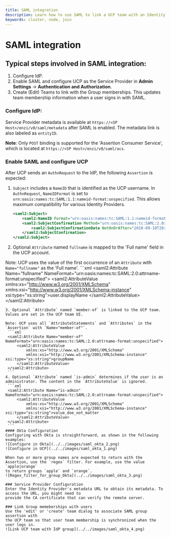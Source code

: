```yaml
---
title: SAML integration
description: Learn how to use SAML to link a UCP team with an Identity Provider (IdP) Group
keywords: cluster, node, join
---
```


# SAML integration

## Typical steps involved in SAML integration:
1. Configure IdP.
2. Enable SAML and configure UCP as the Service Provider in **Admin Settings** -> **Authentication and Authorization**.
3. Create (Edit) Teams to link with the Group memberships. This updates team membership information when a user signs in with SAML.

### Configure IdP:
Service Provider metadata is available at `https://<SP Host>/enzi/v0/saml/metadata`
after SAML is enabled. The metadata link is also labeled as `entityID`.

**Note**: Only `POST` binding is supported for the 'Assertion Consumer Service', which is located
at `https://<SP Host>/enzi/v0/saml/acs`.

### Enable SAML and configure UCP
After UCP sends an `AuthnRequest` to the IdP, the following `Assertion`
is expected:

1. `Subject` includes a `NameID` that is identified as the UCP username.
In `AuthnRequest`, `NameIDFormat` is set to `urn:oasis:names:tc:SAML:1.1:nameid-format:unspecified`.
This allows maximum compatibility for various Identity Providers.
    ```xml
    <saml2:Subject>
        <saml2:NameID Format="urn:oasis:names:tc:SAML:1.1:nameid-format:unspecified">ry4nz</saml2:NameID>
        <saml2:SubjectConfirmation Method="urn:oasis:names:tc:SAML:2.0:cm:bearer">
            <saml2:SubjectConfirmationData NotOnOrAfter="2018-09-10T20:04:48.001Z" Recipient="https://18.237.224.122/enzi/v0/saml/acs"/>
        </saml2:SubjectConfirmation>
    </saml2:Subject>
    ```
2. Optional `Attribute` named `fullname` is mapped to the 'Full name' field
in the UCP account.  

Note: UCP uses the value of the first occurrence of an `Attribute` with `Name="fullname"` as the 'Full name'.
    ```xml
   <saml2:Attribute Name="fullname" NameFormat="urn:oasis:names:tc:SAML:2.0:attrname-format:unspecified">
        <saml2:AttributeValue
            xmlns:xs="http://www.w3.org/2001/XMLSchema"
            xmlns:xsi="http://www.w3.org/2001/XMLSchema-instance" xsi:type="xs:string">user.displayName
        </saml2:AttributeValue>
   </saml2:Attribute>
   ```
3. Optional `Attribute` named `member-of` is linked to the UCP team.
Values are set in the UCP team UI. 

Note: UCP uses all `AttributeStatements` and `Attributes` in the `Assertion` with `Name="member-of"`.
    ```xml
    <saml2:Attribute Name="member-of" NameFormat="urn:oasis:names:tc:SAML:2.0:attrname-format:unspecified">
        <saml2:AttributeValue
            xmlns:xs="http://www.w3.org/2001/XMLSchema"
            xmlns:xsi="http://www.w3.org/2001/XMLSchema-instance" xsi:type="xs:string">groupName
        </saml2:AttributeValue>
    </saml2:Attribute>
    ```
4. Optional `Attribute` named `is-admin` determines if the user is an administrator. The content in the `AttributeValue` is ignored.
    ```xml
    <saml2:Attribute Name="is-admin" NameFormat="urn:oasis:names:tc:SAML:2.0:attrname-format:unspecified">
        <saml2:AttributeValue
            xmlns:xs="http://www.w3.org/2001/XMLSchema"
            xmlns:xsi="http://www.w3.org/2001/XMLSchema-instance" xsi:type="xs:string">value_doe_not_matter
        </saml2:AttributeValue>
    </saml2:Attribute>
    ```
#### Okta Configuration
Configuring with Okta is straightforward, as shown in the following examples:
![Configure in Okta](../../images/saml_okta_2.png)
![Configure in UCP](../../images/saml_okta_1.png)

When two or more group names are expected to return with the Assertion, use the `regex` filter. For example, use the value `apple|orange` 
to return groups `apple` and `orange`.
![Regex_filter_for_group_Okta](../../images/saml_okta_3.png)

### Service Provider Configuration
Enter the Identity Provider's metadata URL to obtain its metadata. To access the URL, you might need to
provide the CA certificate that can verify the remote server. 

### Link Group memeberships with users
Use the 'edit' or 'create' team dialog to associate SAML group assertion with
the UCP team so that user team membership is synchronized when the user logs in.
![Link UCP team with IdP group](../../images/saml_okta_4.png)
